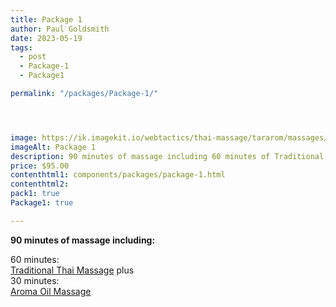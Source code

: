 ```yaml
---
title: Package 1
author: Paul Goldsmith
date: 2023-05-19
tags: 
  - post
  - Package-1
  - Package1

permalink: "/packages/Package-1/"




image: https://ik.imagekit.io/webtactics/thai-massage/tararom/massages/Thai-Massage-leg-strech_poKyxx8im.jpg
imageAlt: Package 1
description: 90 minutes of massage including 60 minutes of Traditional Thai Massage plus 30 minutes of Aroma Oil Massage
price: $95.00
contenthtml1: components/packages/package-1.html
contenthtml2: 
pack1: true
Package1: true

---
```


**90 minutes of massage including:**

60 minutes:  
[Traditional Thai Massage](https://tararom-thai.netlify.app/treatments/traditional-thai-massage/) plus  
30 minutes:  
[Aroma Oil Massage](https://tararom-thai.netlify.app/treatments/traditional-thai-massage/)
